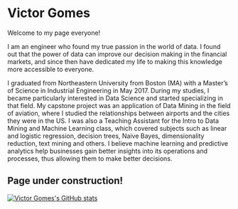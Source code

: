 # Victor Gomes

Welcome to my page everyone!

I am an engineer who found my true passion in the world of data. I found out that the power of data can improve our decision making in the financial markets, and since then have dedicated my life to making this knowledge more accessible to everyone.

I graduated from Northeastern University from Boston (MA) with a Master’s of Science in Industrial Engineering in May 2017. During my studies, I became particularly interested in Data Science and started specializing in that field. My capstone project was an application of Data Mining in the field of aviation, where I studied the relationships between airports and the cities they were in the US. I was also a Teaching Assistant for the Intro to Data Mining and Machine Learning class, which covered subjects such as linear and logistic regression, decision trees, Naive Bayes, dimensionality reduction, text mining and others. I believe machine learning and predictive analytics help businesses gain better insights into its operations and processes, thus allowing them to make better decisions.


## Page under construction!



[![Victor Gomes's GitHub stats](https://github-readme-stats.vercel.app/api?username=victorncg&count_private=true&show_icons=true&theme=algolia)](https://github.com/victorncg/github-readme-stats)
